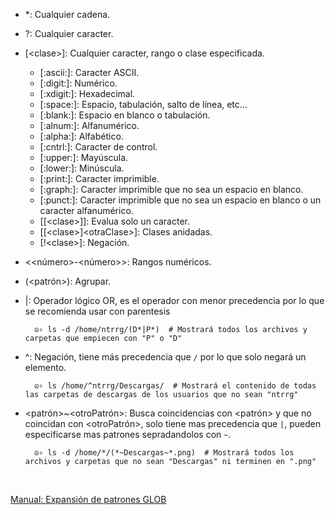 * *: Cualquier cadena.
* ?: Cualquier caracter.
* \[\<clase\>\]: Cualquier caracter, rango o clase especificada.
	* \[:ascii:\]: Caracter ASCII.
	* \[:digit:\]: Numérico.
	* \[:xdigit:\]: Hexadecimal.
	* \[:space:\]: Espacio, tabulación, salto de línea, etc...
	* \[:blank:\]: Espacio en blanco o tabulación.
	* \[:alnum:\]: Alfanumérico.
	* \[:alpha:\]: Alfabético.
	* \[:cntrl:\]: Caracter de control.
	* \[:upper:\]: Mayúscula.
	* \[:lower:\]: Minúscula.
	* \[:print:\]: Caracter imprimible.
	* \[:graph:\]: Caracter imprimible que no sea un espacio en blanco.
	* \[:punct:\]: Caracter imprimible que no sea un espacio en blanco o un caracter alfanumérico.
	* \[\[\<clase\>\]\]: Evalua solo un caracter.
	* \[\[\<clase\>\]\<otraClase\>\]: Clases anidadas.
	* \[!\<clase\>\]: Negación.
* \<\<número\>-\<número\>\>: Rangos numéricos.
* (\<patrón\>): Agrupar.
* |: Operador lógico OR, es el operador con menor precedencia por lo que se recomienda usar con parentesis

		☮› ls -d /home/ntrrg/(D*|P*)  # Mostrará todos los archivos y carpetas que empiecen con "P" o "D"

* ^: Negación, tiene más precedencia que `/` por lo que solo negará un elemento.

		☮› ls /home/^ntrrg/Descargas/  # Mostrará el contenido de todas las carpetas de descargas de los usuarios que no sean "ntrrg"

* \<patrón\>~\<otroPatrón\>: Busca coincidencias con \<patrón\> y que no coincidan con \<otroPatrón\>, solo tiene mas precedencia que `|`, pueden especificarse mas patrones sepradandolos con `~`. 

		☮› ls -d /home/*/(*~Descargas~*.png)  # Mostrará todos los archivos y carpetas que no sean "Descargas" ni terminen en ".png"

&nbsp;

[Manual: Expansión de patrones GLOB](http://zsh.sourceforge.net/Doc/Release/Expansion.html#Glob-Operators)